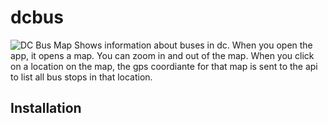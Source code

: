 # dcbus
![DC Bus Map](https://upload.wikimedia.org/wikipedia/commons/thumb/3/37/WMATA_system_map.svg/2471px-WMATA_system_map.svg.png)
Shows information about buses in dc.
When you open the app, it opens a map. You can zoom in and out of the map.
When you click on a location on the map, the gps coordiante for that map is sent to the api to list all bus stops in that location.

## Installation

